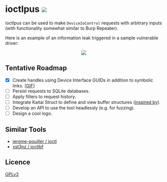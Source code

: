 # ioctlpus [![](https://ci.appveyor.com/api/projects/status/github/jthuraisamy/ioctlpus?branch=master&svg=true&passingText=Download)](https://ci.appveyor.com/project/jthuraisamy/ioctlpus/build/artifacts)

ioctlpus can be used to make `DeviceIoControl` requests with arbitrary inputs (with functionality somewhat similar to Burp Repeater).

Here is an example of an information leak triggered in a sample vulnerable driver:

<p align="center"><img src="https://i.imgur.com/t8Vx9ew.png" /></p>

## Tentative Roadmap

- [x] Create handles using Device Interface GUIDs in addition to symbolic links. [[GIF](https://i.imgur.com/R9WkgHG.gif)]
- [ ] Persist requests to SQLite databases.
- [ ] Apply filters to request history.
- [ ] Integrate Kaitai Struct to define and view buffer structures ([inspired by](https://github.com/kaitai-io/kaitai_struct_webide/wiki/Features)).
- [ ] Develop an API to use the tool headlessly (e.g. for fuzzing).
- [ ] Design a cool logo.

## Similar Tools

- [jerome-pouiller / ioctl](https://github.com/jerome-pouiller/ioctl)
- [xst3nz / ioctlbf](https://code.google.com/archive/p/ioctlbf/)

## Licence

[GPLv3](https://tldrlegal.com/license/gnu-general-public-license-v3-(gpl-3))
